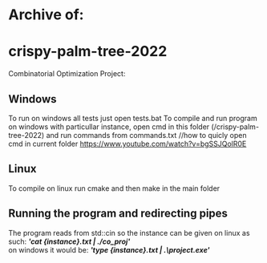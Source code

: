 # Archive of:

# crispy-palm-tree-2022
Combinatorial Optimization Project:
## Windows

To run on windows all tests just open tests.bat
To compile and run program on windows with particullar instance, open cmd in this folder (/crispy-palm-tree-2022) and run commands from commands.txt
//how to quicly open cmd in current folder https://www.youtube.com/watch?v=bgSSJQolR0E
## Linux
To compile on linux run cmake and then make in the main folder

## Running the program and redirecting pipes
The program reads from std::cin so the instance can be given on linux as such: _**'cat {instance}.txt | ./co_proj'**_  
on windows it would be: _**'type {instance}.txt | .\project.exe'**_

